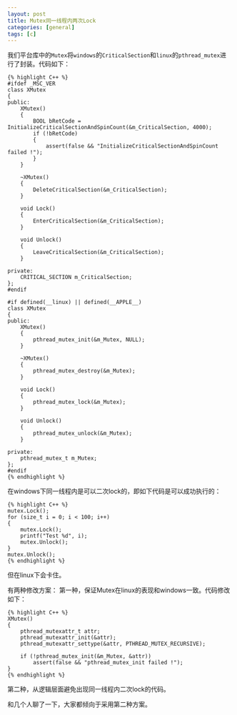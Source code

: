 ```yaml
---
layout: post
title: Mutex同一线程内两次Lock
categories: [general]
tags: [c]
---
```


我们平台库中的`Mutex`将`windows`的`CriticalSection`和`linux`的`pthread_mutex`进行了封装。代码如下：

    {% highlight C++ %}
    #ifdef _MSC_VER
    class XMutex
    {
    public:
        XMutex()
        { 
            BOOL bRetCode = InitializeCriticalSectionAndSpinCount(&m_CriticalSection, 4000);
            if (!bRetCode)
            {
                assert(false && "InitializeCriticalSectionAndSpinCount failed !");
            }
        }
    
        ~XMutex()       
        { 
            DeleteCriticalSection(&m_CriticalSection);                
        }
    
        void Lock()      
        { 
            EnterCriticalSection(&m_CriticalSection);
        }
    
        void Unlock()    
        { 
            LeaveCriticalSection(&m_CriticalSection);
        }
    
    private:
        CRITICAL_SECTION m_CriticalSection;
    };
    #endif
    
    #if defined(__linux) || defined(__APPLE__)
    class XMutex
    {
    public:
        XMutex()        
        { 
            pthread_mutex_init(&m_Mutex, NULL);                                             
        }
    
        ~XMutex()       
        { 
            pthread_mutex_destroy(&m_Mutex);                                          
        }
    
        void Lock()      
        { 
            pthread_mutex_lock(&m_Mutex);
        }
    
        void Unlock()    
        { 
            pthread_mutex_unlock(&m_Mutex);
        }
    
    private:
        pthread_mutex_t m_Mutex;
    };
    #endif
    {% endhighlight %}

在windows下同一线程内是可以二次lock的，即如下代码是可以成功执行的：

	{% highlight C++ %}
	mutex.Lock();
	for (size_t i = 0; i < 100; i++)
	{
		mutex.Lock();
		printf("Test %d", i);
		mutex.Unlock();
	}
	mutex.Unlock();
	{% endhighlight %}

但在linux下会卡住。

有两种修改方案：
第一种，保证Mutex在linux的表现和windows一致。代码修改如下：
	
	{% highlight C++ %}
    XMutex()        
    { 
		pthread_mutexattr_t attr;
		pthread_mutexattr_init(&attr);
		pthread_mutexattr_settype(&attr, PTHREAD_MUTEX_RECURSIVE);

		if (!pthread_mutex_init(&m_Mutex, &attr))
			assert(false && "pthread_mutex_init failed !");
    }
	{% endhighlight %}

第二种，从逻辑层面避免出现同一线程内二次lock的代码。

和几个人聊了一下，大家都倾向于采用第二种方案。
